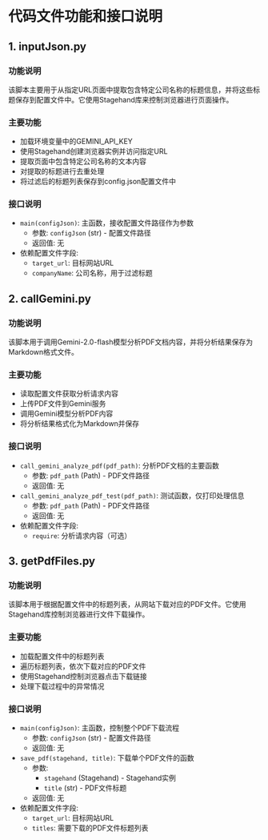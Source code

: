 # 代码文件功能和接口说明

## 1. inputJson.py

### 功能说明
该脚本主要用于从指定URL页面中提取包含特定公司名称的标题信息，并将这些标题保存到配置文件中。它使用Stagehand库来控制浏览器进行页面操作。

### 主要功能
- 加载环境变量中的GEMINI_API_KEY
- 使用Stagehand创建浏览器实例并访问指定URL
- 提取页面中包含特定公司名称的文本内容
- 对提取的标题进行去重处理
- 将过滤后的标题列表保存到config.json配置文件中

### 接口说明
- `main(configJson)`: 主函数，接收配置文件路径作为参数
  - 参数: `configJson` (str) - 配置文件路径
  - 返回值: 无
- 依赖配置文件字段:
  - `target_url`: 目标网站URL
  - `companyName`: 公司名称，用于过滤标题

## 2. callGemini.py

### 功能说明
该脚本用于调用Gemini-2.0-flash模型分析PDF文档内容，并将分析结果保存为Markdown格式文件。

### 主要功能
- 读取配置文件获取分析请求内容
- 上传PDF文件到Gemini服务
- 调用Gemini模型分析PDF内容
- 将分析结果格式化为Markdown并保存

### 接口说明
- `call_gemini_analyze_pdf(pdf_path)`: 分析PDF文档的主要函数
  - 参数: `pdf_path` (Path) - PDF文件路径
  - 返回值: 无
- `call_gemini_analyze_pdf_test(pdf_path)`: 测试函数，仅打印处理信息
  - 参数: `pdf_path` (Path) - PDF文件路径
  - 返回值: 无
- 依赖配置文件字段:
  - `require`: 分析请求内容（可选）

## 3. getPdfFiles.py

### 功能说明
该脚本用于根据配置文件中的标题列表，从网站下载对应的PDF文件。它使用Stagehand库控制浏览器进行文件下载操作。

### 主要功能
- 加载配置文件中的标题列表
- 遍历标题列表，依次下载对应的PDF文件
- 使用Stagehand控制浏览器点击下载链接
- 处理下载过程中的异常情况

### 接口说明
- `main(configJson)`: 主函数，控制整个PDF下载流程
  - 参数: `configJson` (str) - 配置文件路径
  - 返回值: 无
- `save_pdf(stagehand, title)`: 下载单个PDF文件的函数
  - 参数: 
    - `stagehand` (Stagehand) - Stagehand实例
    - `title` (str) - PDF文件标题
  - 返回值: 无
- 依赖配置文件字段:
  - `target_url`: 目标网站URL
  - `titles`: 需要下载的PDF文件标题列表